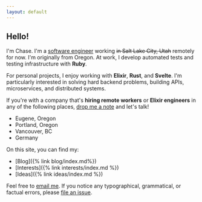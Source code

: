 ```yaml
---
layout: default
---
```


## Hello!

I'm Chase. I'm a [software engineer](https://github.com/clmay) working ~~in Salt
Lake City, Utah~~ remotely for now. I'm originally from Oregon. At work, I
develop automated tests and testing infrastructure with **Ruby**.

For personal projects, I enjoy working with **Elixir**, **Rust**, and
**Svelte**. I'm particularly interested in solving hard backend problems,
building APIs, microservices, and distributed systems.

If you're with a company that's **hiring remote workers** or **Elixir
engineers** in any of the following places,
[drop me a note](mailto:p5j35nbue@relay.firefox.com) and let's talk!

- Eugene, Oregon
- Portland, Oregon
- Vancouver, BC
- Germany

On this site, you can find my:

- [Blog]({% link blog/index.md%})
- [Interests]({% link interests/index.md %})
- [Ideas]({% link ideas/index.md %})

Feel free to [email me](mailto:p5j35nbue@relay.firefox.com). If you notice any
typographical, grammatical, or factual errors, please
[file an issue](https://github.com/clmay/clmay.github.io/issues/new).
